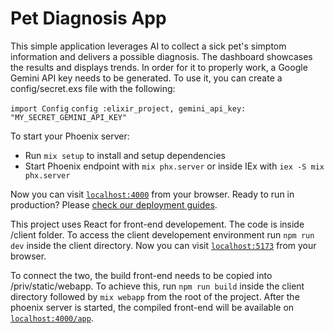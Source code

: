 # Pet Diagnosis App

This simple application leverages AI to collect a sick pet's simptom information and delivers a possible diagnosis. The dashboard showcases the results and displays trends. 
In order for it to properly work, a Google Gemini API key needs to be generated. To use it, you can create a config/secret.exs file with the following:

`import Config`
`config :elixir_project,
  gemini_api_key: "MY_SECRET_GEMINI_API_KEY"`

To start your Phoenix server:

  * Run `mix setup` to install and setup dependencies
  * Start Phoenix endpoint with `mix phx.server` or inside IEx with `iex -S mix phx.server`

Now you can visit [`localhost:4000`](http://localhost:4000) from your browser.
Ready to run in production? Please [check our deployment guides](https://hexdocs.pm/phoenix/deployment.html).

This project uses React for front-end developement. The code is inside /client folder. To access the client developement environment run `npm run dev` inside the client directory.
Now you can visit [`localhost:5173`](http://localhost:5173) from your browser.

To connect the two, the build front-end needs to be copied into /priv/static/webapp. To achieve this, run `npm run build` inside the client directory followed by `mix webapp` from the root of the project. After the phoenix server is started, the compiled front-end will be available on [`localhost:4000/app`](http://localhost:4000/app).
